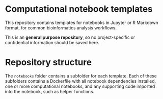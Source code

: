 # Computational notebook templates
This repository contains templates for notebooks in Jupyter or R Markdown format, for common bioinformatics analysis workflows.

This is an **general purpose repository**, so no project-specific or confidential information should be saved here.

# Repository structure
The `notebooks` folder contains a subfolder for each template. Each of these subfolders contains a Dockerfile with all notebook dependencies installed, one or more computational notebooks, and any supporting code imported into the notebook, such as helper functions.
